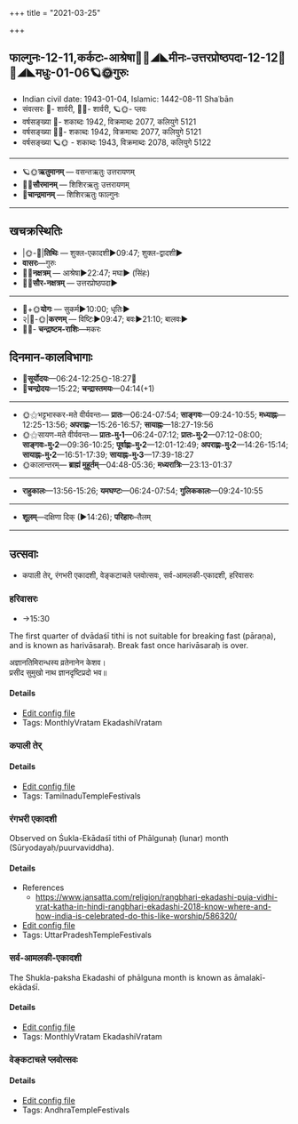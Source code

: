 +++
title = "2021-03-25"

+++
## फाल्गुनः-12-11,कर्कटः-आश्रेषा🌛🌌◢◣मीनः-उत्तरप्रोष्ठपदा-12-12🌌🌞◢◣मधुः-01-06🪐🌞गुरुः
- Indian civil date: 1943-01-04, Islamic: 1442-08-11 Shaʿbān
- संवत्सरः 🌛- शार्वरी, 🌌🌞- शार्वरी, 🪐🌞- प्लवः
- वर्षसङ्ख्या 🌛- शकाब्दः 1942, विक्रमाब्दः 2077, कलियुगे 5121
- वर्षसङ्ख्या 🌌🌞- शकाब्दः 1942, विक्रमाब्दः 2077, कलियुगे 5121
- वर्षसङ्ख्या 🪐🌞 - शकाब्दः 1943, विक्रमाब्दः 2078, कलियुगे 5122
___________________
- 🪐🌞**ऋतुमानम्** — वसन्तऋतुः उत्तरायणम्
- 🌌🌞**सौरमानम्** — शिशिरऋतुः उत्तरायणम्
- 🌛**चान्द्रमानम्** — शिशिरऋतुः फाल्गुनः
___________________


## खचक्रस्थितिः
- |🌞-🌛|**तिथिः** — शुक्ल-एकादशी►09:47; शुक्ल-द्वादशी►  
- **वासरः**—गुरुः  
- 🌌🌛**नक्षत्रम्** — आश्रेषा►22:47; मघा► (सिंहः)  
- 🌌🌞**सौर-नक्षत्रम्** — उत्तरप्रोष्ठपदा►  
___________________
- 🌛+🌞**योगः** — सुकर्म►10:00; धृतिः►  
- २|🌛-🌞|**करणम्** — विष्टिः►09:47; बवः►21:10; बालवः►  
- 🌌🌛- **चन्द्राष्टम-राशिः**—मकरः  


## दिनमान-कालविभागाः
- 🌅**सूर्योदयः**—06:24-12:25🌞️-18:27🌇  
- 🌛**चन्द्रोदयः**—15:22; **चन्द्रास्तमयः**—04:14(+1)  
___________________
- 🌞⚝भट्टभास्कर-मते वीर्यवन्तः— **प्रातः**—06:24-07:54; **साङ्गवः**—09:24-10:55; **मध्याह्नः**—12:25-13:56; **अपराह्णः**—15:26-16:57; **सायाह्नः**—18:27-19:56  
- 🌞⚝सायण-मते वीर्यवन्तः— **प्रातः-मु॰1**—06:24-07:12; **प्रातः-मु॰2**—07:12-08:00; **साङ्गवः-मु॰2**—09:36-10:25; **पूर्वाह्णः-मु॰2**—12:01-12:49; **अपराह्णः-मु॰2**—14:26-15:14; **सायाह्नः-मु॰2**—16:51-17:39; **सायाह्नः-मु॰3**—17:39-18:27  
- 🌞कालान्तरम्— **ब्राह्मं मुहूर्तम्**—04:48-05:36; **मध्यरात्रिः**—23:13-01:37  
___________________
- **राहुकालः**—13:56-15:26; **यमघण्टः**—06:24-07:54; **गुलिककालः**—09:24-10:55  
___________________
- **शूलम्**—दक्षिणा दिक् (►14:26); **परिहारः**–तैलम्  
___________________

## उत्सवाः
- कपाली तेर्, रंगभरी एकादशी, वेङ्कटाचले प्लवोत्सवः, सर्व-आमलकी-एकादशी, हरिवासरः
### हरिवासरः
- →15:30

The first quarter of dvādaśī tithi is not suitable for breaking fast (pāraṇa), and is known as harivāsaraḥ. Break fast once harivāsaraḥ is over.

अज्ञानतिमिरान्धस्य व्रतेनानेन केशव।  
प्रसीद सुमुखो नाथ ज्ञानदृष्टिप्रदो भव॥



#### Details
- [Edit config file](https://github.com/jyotisham/adyatithi/tree/master/time_focus/monthly/ekAdashI/description_only/harivAsaraH.toml)
- Tags: MonthlyVratam EkadashiVratam


### कपाली तेर्



#### Details
- [Edit config file](https://github.com/jyotisham/adyatithi/tree/master/temples/Tamil/relative_event/kar2pagAmbAL%E2%80%93kapAlIzvarar%20tirukkalyANam/offset__-3/kapAlI%20tEr.toml)
- Tags: TamilnaduTempleFestivals


### रंगभरी एकादशी

Observed on Śukla-Ekādaśī tithi of Phālgunaḥ (lunar) month (Sūryodayaḥ/puurvaviddha). 

#### Details
- References
  - https://www.jansatta.com/religion/rangbhari-ekadashi-puja-vidhi-vrat-katha-in-hindi-rangbhari-ekadashi-2018-know-where-and-how-india-is-celebrated-do-this-like-worship/586320/
- [Edit config file](https://github.com/jyotisham/adyatithi/tree/master/temples/North/lunar_month/tithi/12/11/raMgabharI%20EkAdazI.toml)
- Tags: UttarPradeshTempleFestivals


### सर्व-आमलकी-एकादशी

The Shukla-paksha Ekadashi of phālguna month is known as āmalakī-ekādaśī.

#### Details
- [Edit config file](https://github.com/jyotisham/adyatithi/tree/master/time_focus/monthly/ekAdashI/description_only/AmalakI-EkAdazI.toml)
- Tags: MonthlyVratam EkadashiVratam


### वेङ्कटाचले प्लवोत्सवः



#### Details
- [Edit config file](https://github.com/jyotisham/adyatithi/tree/master/temples/venkaTAchala/relative_event/vEGkaTAcalE%20plavOtsava-samApanam/offset__-3/vEGkaTAcalE%20plavOtsavaH~2.toml)
- Tags: AndhraTempleFestivals


